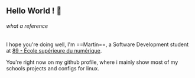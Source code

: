 ## Hello World ! 👋 
###### what a reference

I hope you're doing well,
I'm ==Martin==, a Software Development student at [89 - École supérieure du numérique](https://www.ecole-89.com/).

You're right now on my github profile, where i mainly show most of my schools projects and configs for linux.

<!--
**BlueBerryBB9/BlueBerryBB9** is a ✨ _special_ ✨ repository because its `README.md` (this file) appears on your GitHub profile.

Here are some ideas to get you started:

- 🔭 I’m currently working on ...
- 🌱 I’m currently learning ...
- 👯 I’m looking to collaborate on ...
- 🤔 I’m looking for help with ...
- 💬 Ask me about ...
- 📫 How to reach me: ...
- 😄 Pronouns: ...
- ⚡ Fun fact: ...
-->
